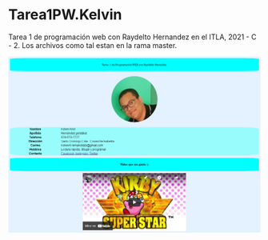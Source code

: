 # Tarea1PW.Kelvin
Tarea 1 de programación web con Raydelto Hernandez en el ITLA, 2021 - C - 2.
Los archivos como tal estan en la rama master.

![alt text](https://github.com/DestroboK/Tarea1PW.Kelvin/blob/master/CapturaSitio.png)

